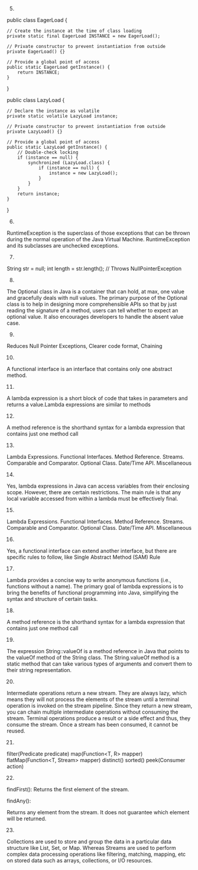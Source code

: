 5.
public class EagerLoad {

    // Create the instance at the time of class loading
    private static final EagerLoad INSTANCE = new EagerLoad();

    // Private constructor to prevent instantiation from outside
    private EagerLoad() {}

    // Provide a global point of access
    public static EagerLoad getInstance() {
        return INSTANCE;
    }
}


public class LazyLoad {

    // Declare the instance as volatile
    private static volatile LazyLoad instance;

    // Private constructor to prevent instantiation from outside
    private LazyLoad() {}

    // Provide a global point of access
    public static LazyLoad getInstance() {
        // Double-check locking
        if (instance == null) {
            synchronized (LazyLoad.class) {
                if (instance == null) {
                    instance = new LazyLoad();
                }
            }
        }
        return instance;
    }
}

6.
RuntimeException is the superclass of those exceptions that can be thrown during the normal operation of the Java Virtual Machine. RuntimeException and its subclasses are unchecked exceptions.

7.
String str = null;
int length = str.length(); // Throws NullPointerException

8.
The Optional class in Java is a container that can hold, at max, one value and gracefully deals with null values. The primary purpose of the Optional class is to help in designing more comprehensible APIs so that by just reading the signature of a method, users can tell whether to expect an optional value. It also encourages developers to handle the absent value case.

9.
Reduces Null Pointer Exceptions, Clearer code format, Chaining

10.
A functional interface is an interface that contains only one abstract method.

11.
A lambda expression is a short block of code that takes in parameters and returns a value.Lambda expressions are similar to methods

12.
A method reference is the shorthand syntax for a lambda expression that contains just one method call

13.
Lambda Expressions.
Functional Interfaces.
Method Reference.
Streams.
Comparable and Comparator.
Optional Class.
Date/Time API.
Miscellaneous

14.
Yes, lambda expressions in Java can access variables from their enclosing scope. However, there are certain restrictions. The main rule is that any local variable accessed from within a lambda must be effectively final.

15.
Lambda Expressions.
Functional Interfaces.
Method Reference.
Streams.
Comparable and Comparator.
Optional Class.
Date/Time API.
Miscellaneous

16.
Yes, a functional interface can extend another interface, but there are specific rules to follow, like Single Abstract Method (SAM) Rule

17.
Lambda provides a concise way to write anonymous functions (i.e., functions without a name). The primary goal of lambda expressions is to bring the benefits of functional programming into Java, simplifying the syntax and structure of certain tasks.

18.
A method reference is the shorthand syntax for a lambda expression that contains just one method call

19.
The expression String::valueOf is a method reference in Java that points to the valueOf method of the String class. The String.valueOf method is a static method that can take various types of arguments and convert them to their string representation.

20.
Intermediate operations return a new stream. They are always lazy, which means they will not process the elements of the stream until a terminal operation is invoked on the stream pipeline. Since they return a new stream, you can chain multiple intermediate operations without consuming the stream.
Terminal operations produce a result or a side effect and thus, they consume the stream. Once a stream has been consumed, it cannot be reused.

21.
filter(Predicate<T> predicate)
map(Function<T, R> mapper)
flatMap(Function<T, Stream<R>> mapper)
distinct()
sorted()
peek(Consumer<T> action)



22.

findFirst():
Returns the first element of the stream.

findAny():

Returns any element from the stream. It does not guarantee which element will be returned.

23.
Collections are used to store and group the data in a particular data structure like List, Set, or Map. Whereas Streams are used to perform complex data processing operations like filtering, matching, mapping, etc on stored data such as arrays, collections, or I/O resources.



